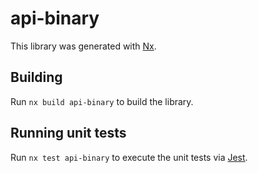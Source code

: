 # api-binary

This library was generated with [Nx](https://nx.dev).

## Building

Run `nx build api-binary` to build the library.

## Running unit tests

Run `nx test api-binary` to execute the unit tests via [Jest](https://jestjs.io).
